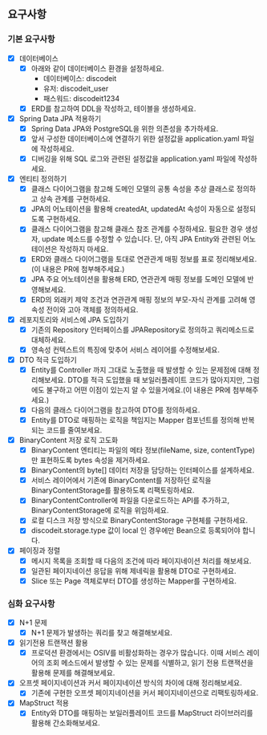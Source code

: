 ## 요구사항

### 기본 요구사항
- [x] 데이터베이스
  - [x]  아래와 같이 데이터베이스 환경을 설정하세요.
      - 데이터베이스: discodeit
      - 유저: discodeit_user 
      - 패스워드: discodeit1234
  - [x] ERD를 참고하여 DDL을 작성하고, 테이블을 생성하세요. 
- [x] Spring Data JPA 적용하기
  - [x] Spring Data JPA와 PostgreSQL을 위한 의존성을 추가하세요.
  - [x] 앞서 구성한 데이터베이스에 연결하기 위한 설정값을 application.yaml 파일에 작성하세요.
  - [x] 디버깅을 위해 SQL 로그와 관련된 설정값을 application.yaml 파일에 작성하세요.
- [x] 엔티티 정의하기
  - [x] 클래스 다이어그램을 참고해 도메인 모델의 공통 속성을 추상 클래스로 정의하고 상속 관계를 구현하세요.
  - [x] JPA의 어노테이션을 활용해 createdAt, updatedAt 속성이 자동으로 설정되도록 구현하세요.
  - [x] 클래스 다이어그램을 참고해 클래스 참조 관계를 수정하세요. 필요한 경우 생성자, update 메소드를 수정할 수 있습니다. 단, 아직 JPA Entity와 관련된 어노테이션은 작성하지 마세요.
  - [x] ERD와 클래스 다이어그램을 토대로 연관관계 매핑 정보를 표로 정리해보세요.(이 내용은 PR에 첨부해주세요.)
  - [x] JPA 주요 어노테이션을 활용해 ERD, 연관관계 매핑 정보를 도메인 모델에 반영해보세요. 
  - [x] ERD의 외래키 제약 조건과 연관관계 매핑 정보의 부모-자식 관계를 고려해 영속성 전이와 고아 객체를 정의하세요. 
- [x] 레포지토리와 서비스에 JPA 도입하기
  - [x] 기존의 Repository 인터페이스를 JPARepository로 정의하고 쿼리메소드로 대체하세요. 
  - [x] 영속성 컨텍스트의 특징에 맞추어 서비스 레이어를 수정해보세요. 
- [x] DTO 적극 도입하기
  - [x] Entity를 Controller 까지 그대로 노출했을 때 발생할 수 있는 문제점에 대해 정리해보세요. DTO를 적극 도입했을 때 보일러플레이트 코드가 많아지지만, 그럼에도 불구하고 어떤 이점이 있는지 알 수 있을거에요.(이 내용은 PR에 첨부해주세요.)
  - [x] 다음의 클래스 다이어그램을 참고하여 DTO를 정의하세요.
  - [x] Entity를 DTO로 매핑하는 로직을 책임지는 Mapper 컴포넌트를 정의해 반복되는 코드를 줄여보세요.
- [x] BinaryContent 저장 로직 고도화
  - [x] BinaryContent 엔티티는 파일의 메타 정보(fileName, size, contentType)만 표현하도록 bytes 속성을 제거하세요.
  - [x] BinaryContent의 byte[] 데이터 저장을 담당하는 인터페이스를 설계하세요.
  - [x] 서비스 레이어에서 기존에 BinaryContent를 저장하던 로직을 BinaryContentStorage를 활용하도록 리팩토링하세요.
  - [x] BinaryContentController에 파일을 다운로드하는 API를 추가하고, BinaryContentStorage에 로직을 위임하세요.
  - [x] 로컬 디스크 저장 방식으로 BinaryContentStorage 구현체를 구현하세요.
  - [x] discodeit.storage.type 값이 local 인 경우에만 Bean으로 등록되어야 합니다.
- [x] 페이징과 정렬
  - [x] 메시지 목록을 조회할 때 다음의 조건에 따라 페이지네이션 처리를 해보세요. 
  - [x] 일관된 페이지네이션 응답을 위해 제네릭을 활용해 DTO로 구현하세요. 
  - [x] Slice 또는 Page 객체로부터 DTO를 생성하는 Mapper를 구현하세요. 

### 심화 요구사항
- [x] N+1 문제
  - [x] N+1 문제가 발생하는 쿼리를 찾고 해결해보세요.
- [x] 읽기전용 트랜잭션 활용
  - [x] 프로덕션 환경에서는 OSIV를 비활성화하는 경우가 많습니다. 이때 서비스 레이어의 조회 메소드에서 발생할 수 있는 문제를 식별하고, 읽기 전용 트랜잭션을 활용해 문제를 해결해보세요. 
- [x] 오프셋 페이지네이션과 커서 페이지네이션 방식의 차이에 대해 정리해보세요.
  - [x]  기존에 구현한 오프셋 페이지네이션을 커서 페이지네이션으로 리팩토링하세요. 
- [x] MapStruct 적용
  - [x] Entity와 DTO를 매핑하는 보일러플레이트 코드를 MapStruct 라이브러리를 활용해 간소화해보세요.
